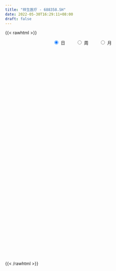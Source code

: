 ```yaml
---
title: "祥生医疗 - 688358.SH"
date: 2022-05-30T16:29:11+08:00
draft: false
---
```

{{< rawhtml >}}
    <div style="text-align: center">
        <label style="padding: 1rem;"><input style="margin-right: .5rem" type="radio" name="period" value="D" checked onclick="period_change(this)">日</label>
        <label style="padding: 1rem;"><input style="margin-right: .5rem" type="radio" name="period" value="W" onclick="period_change(this)">周</label>
        <label style="padding: 1rem;"><input style="margin-right: .5rem" type="radio" name="period" value="M" onclick="period_change(this)">月</label>
    </div>
    <div id="chart" style="height: 700px;"></div> 
    <script type="text/javascript">
        const D_v = [1823.43,2407.08,2052.5,3277.2,1224.66,2047.7,2406.87,2593.27,4533.55,6948.69,8610.71,5599.14,5849.71,3566.32,3737.12,1961.3,2318.48,2129.96,1795.39,1664.02,1963.03,2690.5,5203.8,3854.56,4418.23,2267.0,1496.37,7692.27,4385.6,6244.24,7464.18,3699.4,3583.69,7490.98,5567.63,5085.05,3079.78,4070.42,3502.75,5295.19,4734.72,4539.0,1832.87,3832.16,4998.36,4355.72,3862.99,4819.23,2450.79,2473.83,1763.41,1186.28,1819.0,2836.08,2039.93,1520.3,1830.88,1152.35,1647.22,2574.65,1720.56,2196.11,3438.78,2637.55,1371.26,1626.06,2606.13,1761.78,1937.19,1711.23,2216.36,1913.11,1320.64,1478.51,2126.06,1193.96,1032.08,1417.5,971.68,1414.49,1403.14,1810.63,1514.82,2792.42,2171.73,2885.77,2848.46,2622.72,1122.03,1020.11,2296.32,1458.83,2135.06,756.02,1481.54,2181.48,1665.02,1109.36,769.03,1054.59,459.74,747.56,1021.46,1014.58,740.58,1023.54,1457.29,1634.14,736.97,1685.78,1545.95,2039.12,801.7,745.84,1355.31,1717.27,1469.31,3334.63,2663.61,1896.21,3873.15,1767.52,2446.52,2102.14,3478.66,1709.44,4461.79,4082.68,3903.55,3065.46,2700.45,1926.39,2101.43,2197.9,1732.95,2672.7,1902.42,1708.76,1987.83,1229.44,1610.52,1102.86,2446.14,1887.85,1427.31,1822.51,1286.23,1244.75,2053.75,1641.51,982.38,1507.95,4655.05,3515.77,4396.04,4773.46,7268.33,4188.69,2737.5,2931.33,3784.4,5530.24,3206.75,5656.87,4164.68,4551.38,2446.71,3115.99,2386.74,1654.04,6235.75,3057.77,1935.12,1323.4,1619.43,2070.04,1965.89,2197.59,3061.6,1739.98,1698.27,1117.34,1357.32,1168.42,2821.77,1557.59,1794.56,2562.6,2094.0,3555.1,1598.82,1652.72,1160.41,1889.79,1985.37,2225.43,2210.61,1343.45,1677.62,1590.92,2090.87,2873.69,2524.75,1024.97,1083.56,1191.37,2683.14,2265.45,1383.98,1389.95,1352.01,1345.37,1974.9,1906.14,2233.39,2053.04,3638.79,7324.68,2860.95,4207.53,2356.04,3483.62,3709.04,4210.73,2727.88,3459.09,3066.36,3346.13,2803.01,2851.14,2261.68,2502.04,2603.62,1776.27,2839.86,2417.99,2193.51,1463.74,2592.12,1319.78,2518.01,1886.11,1133.1,1250.31,1685.98,2132.93,1638.12,1366.77,1484.25,2037.06]
const D_histogram = [0.0,-0.0691719658,-0.1615657286,-0.2589057521,-0.2354245685,-0.1689840932,-0.0466405787,-0.0307693708,0.12638468,0.3314973722,0.4639790378,0.4963923509,0.5072756459,0.5450700601,0.467596591,0.3422499032,0.2316742439,0.0702249636,-0.020472265,-0.1356040856,-0.1427415514,-0.1921633459,-0.0732617802,-0.0731361694,-0.0504536138,-0.1115501701,-0.1248575179,0.0902288865,0.1967711672,0.1305078009,0.1502879597,0.0861513956,0.1172259785,-0.0045939706,-0.0007704861,-0.0397696237,-0.1103919437,-0.0490923716,-0.0182681898,0.0176691082,-0.0961566025,-0.2260868816,-0.2739072417,-0.3596671956,-0.3815667327,-0.4271543137,-0.4816730479,-0.568466342,-0.6147600164,-0.6197160044,-0.5402923513,-0.4243149669,-0.2726700925,-0.1513080723,-0.0747273701,-0.0619677306,-0.098672014,-0.0608457181,-0.0049527549,0.0778524546,0.1532240356,0.1468838941,0.1761180333,0.1204163867,0.1028307067,0.0715322764,0.0324784621,0.0358475051,0.0483172895,0.0510493681,-0.0055501917,-0.0823180944,-0.1094411297,-0.1107963941,-0.0567485715,-0.026838646,0.0151533048,0.0841802158,0.1133730867,0.1324026069,0.1188737155,0.0892051721,0.0360945021,-0.0226255898,-0.0830081395,-0.1710724421,-0.1948995496,-0.1531582202,-0.1098113575,-0.075138329,-0.0449955473,-0.0134262272,-0.0508719956,-0.0503622647,0.0193358441,0.0872206458,0.1259607626,0.1721954167,0.1794680314,0.1736550645,0.1652928285,0.1490126201,0.1423232716,0.1289080387,0.1136011228,0.0587232556,0.0545381658,0.0426544611,0.0054113299,-0.0036669274,-0.0207729747,-0.075789974,-0.0825889239,-0.0790427379,-0.0939070526,-0.1225083506,-0.1177360467,-0.1003239399,-0.0392974938,0.0204289693,0.0933938759,0.1253080366,0.1691007412,0.1551162758,0.1742208238,0.1788429861,0.2496809689,0.295197917,0.3594376633,0.3552826922,0.3229835258,0.2995282195,0.2719521277,0.1928411799,0.1361909165,0.0177821421,-0.0910493579,-0.1337203466,-0.1215325462,-0.1225472983,-0.1423536522,-0.147048418,-0.1238213268,-0.1070031043,-0.1076031264,-0.1182056869,-0.1151071269,-0.0886429867,-0.0812660207,-0.0866921934,-0.0830684947,-0.05335149,0.0302128527,0.0926622671,0.1626430682,0.1675729973,0.2153292483,0.2294980704,0.209223761,0.1947505324,0.1855044968,0.2166108997,0.1751585845,0.177431847,0.1855280541,0.1019765551,0.0404343752,-0.0992671243,-0.2242481937,-0.3029456595,-0.5054471632,-0.6040241739,-0.69026949,-0.7065316089,-0.6719995636,-0.5969748511,-0.483826173,-0.3873487265,-0.3769709295,-0.3730184819,-0.3016127212,-0.226722194,-0.1722019212,-0.1086641768,0.0097729426,0.06385337,0.1250317041,0.0933548608,0.1466011827,0.22250871,0.2800537294,0.3237109337,0.3333009568,0.329848595,0.2544712188,0.11121881,-0.0105225956,-0.0096290137,0.0629994929,0.0866562597,-0.0130784045,-0.02790291,0.0138860551,0.0557517658,0.0947056632,0.1034113693,0.1530928128,0.1278627162,0.1096793568,0.0902342097,0.0893190057,0.1043296481,0.1321266911,0.1049147348,0.0820639987,0.0227524958,-0.0908160985,-0.295411032,-0.3733533132,-0.382291594,-0.3632322175,-0.4021005394,-0.3013769413,-0.3175023184,-0.2891492502,-0.3307480883,-0.3647554799,-0.4877552972,-0.5651623302,-0.5512108682,-0.5503103158,-0.4089639572,-0.2186133948,-0.0599968347,0.1209672247,0.3036234134,0.4151699036,0.5066231602,0.6025078987,0.63031469,0.5812865949,0.5332083935,0.4876687926,0.4775431113,0.4386406218,0.3036070653,0.2155390276,0.150822656,0.1159167962,0.0757341471]
const D_fast = [0.0,-0.0864649573,-0.2192501522,-0.3813166137,-0.4166915723,-0.3924971202,-0.2818137504,-0.2736348852,-0.0848846645,0.2031023708,0.4515787958,0.6080901967,0.7457924032,0.9198543324,0.959280011,0.919495799,0.8668387007,0.7229456613,0.6271303665,0.4780975245,0.4352746708,0.3378120399,0.4383981605,0.420239729,0.4303088812,0.3413247824,0.296803055,0.5344466811,0.6901817536,0.6565453375,0.7138974862,0.671298771,0.7316798485,0.6087114068,0.6123422697,0.5634007262,0.4651804203,0.5142068995,0.5404640339,0.5808186089,0.4429537476,0.2565017481,0.1402045775,-0.0354721752,-0.1527633955,-0.305139555,-0.4800765511,-0.7089864307,-0.9089701092,-1.0688550983,-1.124504533,-1.1146058904,-1.0311285391,-0.9475935369,-0.8896946773,-0.8924269704,-0.9537992574,-0.9311843909,-0.8765296165,-0.7742612933,-0.6605837034,-0.6302028714,-0.5569392239,-0.5825367739,-0.5744147771,-0.5878301383,-0.6187643371,-0.6064334178,-0.581884311,-0.5663898905,-0.6243769981,-0.7217244244,-0.7762077421,-0.8052621051,-0.7654014253,-0.7422011614,-0.6964208844,-0.6063489194,-0.5488127768,-0.496682605,-0.4804930674,-0.4878603179,-0.5319473623,-0.5963238517,-0.6774584362,-0.8082908493,-0.8808428442,-0.8773910699,-0.8614970465,-0.8456086003,-0.8267147054,-0.7985019421,-0.8486657094,-0.8607465447,-0.7862144749,-0.6965245117,-0.6262942042,-0.537010696,-0.4848710734,-0.4472702742,-0.4143093031,-0.3933363564,-0.364444887,-0.3456331103,-0.3325397455,-0.3727367988,-0.3632873471,-0.3645074366,-0.4003977353,-0.4103927245,-0.4326920155,-0.5066565082,-0.534102689,-0.5503171875,-0.5886582654,-0.6478866511,-0.6725483589,-0.680217237,-0.6290151644,-0.564181459,-0.4678680834,-0.4046269135,-0.3185590236,-0.2937644201,-0.2311046661,-0.1817717573,-0.0485135323,0.070802895,0.2249020572,0.3095677592,0.3580144742,0.4094412228,0.4498531629,0.4189525101,0.3963499758,0.2823867369,0.1507928974,0.0746918221,0.0564964859,0.0248449093,-0.0305498576,-0.072006728,-0.0797349685,-0.089667522,-0.1171683258,-0.1573223079,-0.1830005297,-0.1786971362,-0.1916366754,-0.2187358964,-0.2358793214,-0.2195001892,-0.1283826333,-0.0427676521,0.0678739161,0.1146970944,0.2162856575,0.2878289972,0.3198606281,0.3540750325,0.3912051211,0.476464249,0.47880158,0.5254328042,0.5799110248,0.5218536646,0.4704200785,0.3059017979,0.1248586801,-0.0295752005,-0.3584384951,-0.6080215493,-0.8668342379,-1.059729259,-1.1931971045,-1.2674161048,-1.2752239699,-1.2755837051,-1.3594486405,-1.4487508134,-1.452748233,-1.4345382543,-1.4230684618,-1.3866967616,-1.2658164065,-1.1957726366,-1.1033363765,-1.1116745046,-1.021777887,-0.8902431822,-0.7626847305,-0.6380997927,-0.5451845305,-0.4661747435,-0.477934315,-0.5933820213,-0.7177540758,-0.7192677473,-0.6308893674,-0.5855685357,-0.6885728011,-0.710373034,-0.6651125552,-0.609308903,-0.5466785898,-0.5121200414,-0.4241653947,-0.4174298123,-0.4081933325,-0.4050799272,-0.3836653796,-0.3425723253,-0.2817436095,-0.2827268821,-0.2850616185,-0.3386849975,-0.4749576164,-0.7534053079,-0.9246859174,-1.0291970968,-1.1009457746,-1.2403392314,-1.2149598686,-1.3104608252,-1.3543950696,-1.4786809298,-1.6038771914,-1.8488158329,-2.0675134485,-2.1913647036,-2.3280417301,-2.2889363608,-2.1532391471,-2.0096217957,-1.7984159301,-1.539853888,-1.3245149219,-1.1064058752,-0.859894162,-0.6745086983,-0.5782151447,-0.4929912477,-0.4166136504,-0.307353554,-0.236595888,-0.2957276781,-0.3299109589,-0.3569216665,-0.3628483273,-0.3840974396]
const D_slow = [0.0,-0.0172929915,-0.0576844236,-0.1224108616,-0.1812670038,-0.2235130271,-0.2351731717,-0.2428655144,-0.2112693444,-0.1283950014,-0.0124002419,0.1116978458,0.2385167573,0.3747842723,0.49168342,0.5772458958,0.6351644568,0.6527206977,0.6476026315,0.6137016101,0.5780162222,0.5299753858,0.5116599407,0.4933758984,0.4807624949,0.4528749524,0.4216605729,0.4442177946,0.4934105864,0.5260375366,0.5636095265,0.5851473754,0.61445387,0.6133053774,0.6131127558,0.6031703499,0.575572364,0.5632992711,0.5587322236,0.5631495007,0.5391103501,0.4825886297,0.4141118192,0.3241950203,0.2288033372,0.1220147587,0.0015964968,-0.1405200887,-0.2942100928,-0.4491390939,-0.5842121817,-0.6902909235,-0.7584584466,-0.7962854647,-0.8149673072,-0.8304592398,-0.8551272433,-0.8703386729,-0.8715768616,-0.8521137479,-0.813807739,-0.7770867655,-0.7330572572,-0.7029531605,-0.6772454838,-0.6593624147,-0.6512427992,-0.6422809229,-0.6302016005,-0.6174392585,-0.6188268065,-0.63940633,-0.6667666125,-0.694465711,-0.7086528539,-0.7153625154,-0.7115741892,-0.6905291352,-0.6621858635,-0.6290852118,-0.5993667829,-0.5770654899,-0.5680418644,-0.5736982619,-0.5944502967,-0.6372184072,-0.6859432946,-0.7242328497,-0.7516856891,-0.7704702713,-0.7817191581,-0.7850757149,-0.7977937138,-0.81038428,-0.805550319,-0.7837451575,-0.7522549669,-0.7092061127,-0.6643391048,-0.6209253387,-0.5796021316,-0.5423489766,-0.5067681587,-0.474541149,-0.4461408683,-0.4314600544,-0.4178255129,-0.4071618977,-0.4058090652,-0.406725797,-0.4119190407,-0.4308665342,-0.4515137652,-0.4712744497,-0.4947512128,-0.5253783005,-0.5548123121,-0.5798932971,-0.5897176706,-0.5846104283,-0.5612619593,-0.5299349501,-0.4876597648,-0.4488806959,-0.4053254899,-0.3606147434,-0.2981945012,-0.2243950219,-0.1345356061,-0.0457149331,0.0350309484,0.1099130033,0.1779010352,0.2261113302,0.2601590593,0.2646045948,0.2418422553,0.2084121687,0.1780290322,0.1473922076,0.1118037945,0.07504169,0.0440863583,0.0173355823,-0.0095651993,-0.0391166211,-0.0678934028,-0.0900541495,-0.1103706547,-0.132043703,-0.1528108267,-0.1661486992,-0.158595486,-0.1354299192,-0.0947691522,-0.0528759029,0.0009564092,0.0583309268,0.1106368671,0.1593245002,0.2057006244,0.2598533493,0.3036429954,0.3480009572,0.3943829707,0.4198771095,0.4299857033,0.4051689222,0.3491068738,0.2733704589,0.1470086681,-0.0039973754,-0.1765647479,-0.3531976501,-0.521197541,-0.6704412538,-0.791397797,-0.8882349786,-0.982477711,-1.0757323315,-1.1511355118,-1.2078160603,-1.2508665406,-1.2780325848,-1.2755893491,-1.2596260066,-1.2283680806,-1.2050293654,-1.1683790697,-1.1127518922,-1.0427384599,-0.9618107264,-0.8784854872,-0.7960233385,-0.7324055338,-0.7046008313,-0.7072314802,-0.7096387336,-0.6938888604,-0.6722247954,-0.6754943966,-0.6824701241,-0.6789986103,-0.6650606688,-0.641384253,-0.6155314107,-0.5772582075,-0.5452925284,-0.5178726893,-0.4953141368,-0.4729843854,-0.4469019734,-0.4138703006,-0.3876416169,-0.3671256172,-0.3614374933,-0.3841415179,-0.4579942759,-0.5513326042,-0.6469055027,-0.7377135571,-0.838238692,-0.9135829273,-0.9929585069,-1.0652458194,-1.1479328415,-1.2391217115,-1.3610605358,-1.5023511183,-1.6401538354,-1.7777314143,-1.8799724036,-1.9346257523,-1.949624961,-1.9193831548,-1.8434773014,-1.7396848255,-1.6130290355,-1.4624020608,-1.3048233883,-1.1595017396,-1.0261996412,-0.904282443,-0.7848966652,-0.6752365098,-0.5993347435,-0.5454499865,-0.5077443225,-0.4787651235,-0.4598315867]
const D_data = [['2021-05-19', 49.7237, 49.0733, 48.6201, 49.7237],['2021-05-20', 48.7777, 47.9894, 47.812, 48.9847],['2021-05-21', 47.9697, 47.1617, 46.8069, 48.2259],['2021-05-24', 47.2602, 46.4029, 45.5062, 47.4967],['2021-05-25', 46.5901, 47.4967, 46.058, 47.6938],['2021-05-26', 47.6938, 48.0879, 47.5263, 48.5511],['2021-05-27', 48.2653, 49.1817, 47.6544, 49.4675],['2021-05-28', 49.1817, 48.1569, 47.9894, 50.0489],['2021-05-31', 48.1963, 50.4036, 48.1963, 51.1131],['2021-06-01', 50.4135, 52.1478, 50.4036, 53.0051],['2021-06-02', 52.2365, 52.4632, 51.458, 54.5916],['2021-06-03', 51.7339, 52.0493, 50.9949, 53.7737],['2021-06-04', 52.2267, 52.3252, 51.6256, 54.0792],['2021-06-07', 52.2464, 53.2613, 52.2464, 53.6851],['2021-06-08', 53.4387, 52.1774, 51.8719, 53.4387],['2021-06-09', 52.7095, 51.4285, 51.4285, 52.7194],['2021-06-10', 51.9803, 51.2905, 50.5318, 51.9803],['2021-06-11', 51.3201, 50.1277, 49.9208, 51.5861],['2021-06-15', 50.1179, 50.4431, 49.6646, 51.0639],['2021-06-16', 50.108, 49.6055, 49.5759, 50.4036],['2021-06-17', 50.2066, 50.6007, 49.4478, 50.7682],['2021-06-18', 50.6993, 49.8617, 49.6942, 50.6993],['2021-06-21', 49.6252, 52.1281, 49.6153, 52.1281],['2021-06-22', 52.2661, 50.9752, 50.7485, 52.877],['2021-06-23', 51.2018, 51.3398, 50.0489, 51.7142],['2021-06-24', 51.1033, 50.1869, 49.9799, 51.6847],['2021-06-25', 49.9701, 50.5515, 49.9602, 50.7387],['2021-06-28', 50.7682, 54.0102, 50.2558, 54.3946],['2021-06-29', 54.0004, 53.7048, 53.5077, 55.0646],['2021-06-30', 53.5175, 51.8522, 51.5763, 54.1679],['2021-07-01', 52.2267, 52.9953, 51.8719, 54.4734],['2021-07-02', 52.6011, 52.0, 51.3891, 52.9657],['2021-07-05', 51.9113, 53.2712, 51.8818, 53.5372],['2021-07-06', 53.2613, 51.2412, 50.5712, 54.1383],['2021-07-07', 50.7485, 52.5814, 50.4529, 52.7194],['2021-07-08', 52.6996, 52.0197, 51.596, 53.015],['2021-07-09', 52.1872, 51.3496, 50.5022, 52.1971],['2021-07-12', 51.4876, 52.9953, 51.261, 52.9953],['2021-07-13', 52.9164, 52.9164, 52.473, 53.1924],['2021-07-14', 52.9164, 53.2416, 52.7194, 54.0694],['2021-07-15', 53.18, 51.2, 51.06, 53.18],['2021-07-16', 51.2, 50.28, 50.2, 51.7],['2021-07-19', 50.6, 50.69, 50.1, 50.74],['2021-07-20', 50.42, 49.65, 49.05, 50.97],['2021-07-21', 49.8, 49.9, 49.32, 50.46],['2021-07-22', 49.89, 49.12, 49.0, 49.98],['2021-07-23', 49.0, 48.38, 47.9, 49.38],['2021-07-26', 48.3, 47.16, 46.0, 48.3],['2021-07-27', 47.16, 46.8, 46.65, 47.56],['2021-07-28', 46.8, 46.63, 46.0, 47.24],['2021-07-29', 46.97, 47.35, 46.97, 47.64],['2021-07-30', 47.65, 47.86, 47.01, 47.94],['2021-08-02', 47.8, 48.65, 47.57, 48.66],['2021-08-03', 48.89, 48.73, 48.46, 49.46],['2021-08-04', 48.99, 48.5, 48.2, 49.0],['2021-08-05', 48.9, 47.77, 47.28, 48.9],['2021-08-06', 48.18, 46.9, 46.87, 48.18],['2021-08-09', 46.68, 47.65, 46.66, 47.87],['2021-08-10', 47.39, 47.98, 47.39, 48.48],['2021-08-11', 48.35, 48.6, 47.71, 48.92],['2021-08-12', 48.61, 48.91, 48.49, 48.98],['2021-08-13', 48.01, 48.08, 47.8, 48.98],['2021-08-16', 48.95, 48.61, 48.2, 49.49],['2021-08-17', 48.94, 47.49, 47.19, 49.0],['2021-08-18', 47.49, 47.76, 47.27, 47.85],['2021-08-19', 48.88, 47.43, 47.1, 48.88],['2021-08-20', 48.38, 47.09, 46.9, 48.38],['2021-08-23', 47.44, 47.46, 46.95, 47.95],['2021-08-24', 47.58, 47.56, 47.18, 47.77],['2021-08-25', 47.3, 47.43, 47.21, 47.79],['2021-08-26', 47.51, 46.47, 46.46, 47.69],['2021-08-27', 46.61, 45.73, 45.65, 46.61],['2021-08-30', 45.61, 45.9, 45.61, 46.98],['2021-08-31', 46.04, 45.96, 45.64, 46.49],['2021-09-01', 46.09, 46.63, 45.28, 46.69],['2021-09-02', 46.57, 46.42, 46.01, 46.57],['2021-09-03', 46.42, 46.66, 46.36, 46.66],['2021-09-06', 46.36, 47.24, 46.13, 47.24],['2021-09-07', 47.28, 46.99, 46.66, 47.46],['2021-09-08', 46.85, 47.0, 46.85, 47.26],['2021-09-09', 46.99, 46.62, 46.5, 47.0],['2021-09-10', 46.77, 46.3, 46.08, 46.85],['2021-09-13', 46.49, 45.75, 45.62, 46.49],['2021-09-14', 45.99, 45.3, 45.28, 46.0],['2021-09-15', 45.6, 44.83, 44.69, 45.6],['2021-09-16', 45.0, 43.89, 43.8, 45.0],['2021-09-17', 43.68, 44.15, 43.68, 44.3],['2021-09-22', 44.08, 44.78, 44.0, 45.49],['2021-09-23', 44.34, 44.82, 44.28, 45.04],['2021-09-24', 44.82, 44.74, 44.52, 45.23],['2021-09-27', 44.7, 44.7, 44.51, 45.15],['2021-09-28', 44.7, 44.75, 44.5, 45.12],['2021-09-29', 44.51, 43.73, 43.69, 44.92],['2021-09-30', 44.16, 43.95, 43.81, 44.28],['2021-10-08', 44.44, 44.88, 44.07, 45.36],['2021-10-11', 44.25, 45.16, 44.12, 45.69],['2021-10-12', 45.07, 45.06, 44.51, 45.68],['2021-10-13', 45.03, 45.4, 44.03, 45.55],['2021-10-14', 45.3, 45.1, 44.91, 45.48],['2021-10-15', 45.44, 44.99, 44.56, 45.44],['2021-10-18', 44.56, 44.97, 44.51, 44.99],['2021-10-19', 44.7, 44.85, 44.7, 45.08],['2021-10-20', 44.65, 44.95, 44.6, 45.4],['2021-10-21', 45.37, 44.85, 44.7, 45.37],['2021-10-22', 44.56, 44.78, 44.56, 44.98],['2021-10-25', 44.68, 44.1, 43.88, 44.74],['2021-10-26', 45.0, 44.56, 44.56, 45.28],['2021-10-27', 44.3, 44.4, 44.06, 44.67],['2021-10-28', 44.05, 43.91, 43.28, 44.17],['2021-10-29', 43.9, 44.08, 43.6, 44.3],['2021-11-01', 44.1, 43.84, 43.61, 44.14],['2021-11-02', 44.0, 43.07, 42.56, 44.38],['2021-11-03', 42.8, 43.38, 42.8, 43.78],['2021-11-04', 43.17, 43.37, 43.16, 43.6],['2021-11-05', 43.52, 42.97, 42.88, 43.52],['2021-11-08', 43.01, 42.52, 42.41, 43.03],['2021-11-09', 42.99, 42.7, 42.52, 42.99],['2021-11-10', 42.7, 42.75, 42.12, 42.95],['2021-11-11', 42.88, 43.37, 42.6, 43.58],['2021-11-12', 43.48, 43.59, 43.12, 43.88],['2021-11-15', 43.76, 44.08, 43.62, 44.82],['2021-11-16', 44.28, 43.86, 43.65, 44.6],['2021-11-17', 43.57, 44.26, 43.57, 44.29],['2021-11-18', 43.93, 43.68, 43.53, 44.29],['2021-11-19', 43.5, 44.18, 43.32, 44.36],['2021-11-22', 44.13, 44.15, 43.84, 44.37],['2021-11-23', 43.82, 45.31, 43.82, 45.33],['2021-11-24', 45.49, 45.49, 45.02, 45.86],['2021-11-25', 45.88, 46.26, 45.46, 46.66],['2021-11-26', 46.26, 45.84, 45.61, 46.68],['2021-11-29', 45.2, 45.66, 45.18, 46.18],['2021-11-30', 45.53, 45.88, 45.51, 46.74],['2021-12-01', 45.97, 45.94, 45.5, 46.25],['2021-12-02', 45.55, 45.22, 45.1, 46.06],['2021-12-03', 45.26, 45.3, 44.95, 45.34],['2021-12-06', 45.59, 44.15, 44.12, 45.59],['2021-12-07', 44.15, 43.66, 43.49, 44.48],['2021-12-08', 43.67, 44.02, 43.44, 44.2],['2021-12-09', 44.02, 44.55, 43.58, 44.62],['2021-12-10', 44.42, 44.34, 44.06, 44.58],['2021-12-13', 44.33, 43.96, 43.75, 44.33],['2021-12-14', 44.15, 43.98, 43.92, 44.19],['2021-12-15', 43.98, 44.28, 43.75, 44.78],['2021-12-16', 44.13, 44.22, 43.78, 44.38],['2021-12-17', 44.2, 43.96, 43.67, 44.2],['2021-12-20', 43.97, 43.71, 43.57, 44.29],['2021-12-21', 43.72, 43.76, 43.68, 43.98],['2021-12-22', 43.71, 44.04, 43.71, 44.2],['2021-12-23', 44.0, 43.81, 43.57, 44.0],['2021-12-24', 43.86, 43.57, 43.35, 43.86],['2021-12-27', 43.38, 43.59, 43.22, 43.78],['2021-12-28', 43.7, 43.93, 43.55, 44.09],['2021-12-29', 44.2, 44.88, 43.8, 45.36],['2021-12-30', 44.61, 45.04, 44.61, 45.38],['2021-12-31', 45.16, 45.58, 44.88, 46.2],['2022-01-04', 45.55, 45.09, 44.94, 45.85],['2022-01-05', 45.08, 45.92, 44.41, 45.93],['2022-01-06', 45.99, 45.85, 45.52, 46.28],['2022-01-07', 46.0, 45.59, 45.34, 46.18],['2022-01-10', 45.61, 45.75, 45.35, 46.04],['2022-01-11', 45.9, 45.93, 45.63, 46.17],['2022-01-12', 45.91, 46.69, 45.88, 46.88],['2022-01-13', 46.56, 45.95, 45.8, 46.74],['2022-01-14', 45.94, 46.58, 45.62, 46.88],['2022-01-17', 46.8, 46.88, 46.11, 47.08],['2022-01-18', 46.88, 45.7, 45.7, 46.96],['2022-01-19', 45.72, 45.7, 45.0, 45.9],['2022-01-20', 45.41, 44.21, 44.17, 45.75],['2022-01-21', 44.21, 43.6, 43.35, 44.4],['2022-01-24', 43.59, 43.46, 43.12, 43.7],['2022-01-25', 43.49, 40.85, 40.79, 43.5],['2022-01-26', 41.0, 40.9, 40.5, 41.45],['2022-01-27', 40.8, 40.02, 40.0, 40.88],['2022-01-28', 40.29, 40.02, 39.82, 40.58],['2022-02-07', 40.3, 40.09, 39.97, 40.5],['2022-02-08', 40.16, 40.3, 39.78, 40.33],['2022-02-09', 40.12, 40.75, 40.12, 40.75],['2022-02-10', 40.69, 40.64, 40.4, 40.93],['2022-02-11', 40.73, 39.41, 39.36, 40.73],['2022-02-14', 39.5, 38.92, 38.67, 39.55],['2022-02-15', 39.01, 39.54, 39.01, 39.88],['2022-02-16', 39.55, 39.6, 39.42, 39.88],['2022-02-17', 39.51, 39.36, 39.23, 39.7],['2022-02-18', 39.36, 39.5, 38.97, 39.54],['2022-02-21', 39.5, 40.46, 39.5, 40.48],['2022-02-22', 40.47, 39.97, 39.8, 40.47],['2022-02-23', 40.19, 40.27, 39.9, 40.4],['2022-02-24', 40.05, 39.1, 38.99, 40.41],['2022-02-25', 39.3, 40.15, 39.3, 40.24],['2022-02-28', 40.18, 40.77, 40.12, 41.08],['2022-03-01', 40.78, 40.95, 40.78, 41.38],['2022-03-02', 40.8, 41.15, 40.55, 41.36],['2022-03-03', 41.18, 41.0, 40.86, 41.38],['2022-03-04', 40.86, 41.0, 40.69, 41.6],['2022-03-07', 40.87, 40.01, 40.0, 41.25],['2022-03-08', 40.69, 38.61, 38.22, 40.69],['2022-03-09', 38.62, 38.1, 37.42, 39.12],['2022-03-10', 38.53, 39.2, 38.53, 39.52],['2022-03-11', 39.03, 40.22, 38.3, 40.25],['2022-03-14', 40.0, 39.83, 39.55, 40.95],['2022-03-15', 39.59, 38.01, 38.0, 39.75],['2022-03-16', 38.49, 38.65, 37.06, 38.94],['2022-03-17', 38.66, 39.33, 38.66, 39.8],['2022-03-18', 39.11, 39.49, 38.89, 39.58],['2022-03-21', 39.49, 39.64, 39.24, 39.77],['2022-03-22', 39.62, 39.38, 38.92, 39.78],['2022-03-23', 39.31, 40.07, 39.31, 41.18],['2022-03-24', 40.0, 39.23, 39.0, 40.0],['2022-03-25', 39.44, 39.22, 39.22, 39.88],['2022-03-28', 39.48, 39.11, 38.53, 39.58],['2022-03-29', 39.66, 39.29, 39.21, 39.98],['2022-03-30', 39.04, 39.54, 39.04, 39.61],['2022-03-31', 39.12, 39.85, 39.12, 40.55],['2022-04-01', 40.14, 39.2, 38.85, 40.14],['2022-04-06', 39.18, 39.14, 38.75, 39.36],['2022-04-07', 39.2, 38.45, 38.4, 39.26],['2022-04-08', 38.6, 37.22, 37.11, 38.69],['2022-04-11', 36.98, 35.0, 34.95, 37.17],['2022-04-12', 35.1, 35.48, 34.88, 35.78],['2022-04-13', 35.78, 35.72, 35.25, 36.0],['2022-04-14', 35.98, 35.7, 35.51, 36.06],['2022-04-15', 35.96, 34.5, 34.24, 35.96],['2022-04-18', 34.35, 36.01, 34.17, 36.18],['2022-04-19', 35.33, 34.39, 34.32, 35.68],['2022-04-20', 34.42, 34.59, 34.32, 35.1],['2022-04-21', 34.59, 33.27, 33.13, 35.06],['2022-04-22', 33.5, 32.71, 32.49, 33.99],['2022-04-25', 32.69, 30.64, 30.0, 33.27],['2022-04-26', 31.2, 30.04, 29.6, 31.37],['2022-04-27', 29.78, 30.34, 29.08, 30.35],['2022-04-28', 30.0, 29.53, 29.3, 30.26],['2022-04-29', 30.3, 31.03, 30.0, 31.3],['2022-05-05', 31.33, 32.02, 31.15, 32.38],['2022-05-06', 31.8, 32.18, 31.59, 32.62],['2022-05-09', 32.59, 33.13, 32.2, 33.55],['2022-05-10', 32.8, 34.04, 32.55, 34.24],['2022-05-11', 34.31, 33.98, 33.71, 34.83],['2022-05-12', 33.78, 34.41, 33.78, 34.51],['2022-05-13', 34.44, 35.2, 34.41, 35.32],['2022-05-16', 35.2, 34.98, 34.64, 35.45],['2022-05-17', 34.81, 34.27, 34.11, 34.81],['2022-05-18', 34.53, 34.31, 34.03, 34.91],['2022-05-19', 34.18, 34.36, 33.91, 34.67],['2022-05-20', 34.35, 34.92, 34.26, 35.08],['2022-05-23', 35.03, 34.69, 34.41, 35.22],['2022-05-24', 34.58, 33.22, 33.22, 34.83],['2022-05-25', 33.22, 33.33, 32.43, 33.7],['2022-05-26', 33.33, 33.28, 32.81, 33.59],['2022-05-27', 33.34, 33.42, 33.0, 34.03],['2022-05-30', 33.42, 33.16, 32.72, 33.78]]
const W_v = [254569.84,149563.86,109500.06,135332.52,77423.85,75457.25,74375.42,77641.74,129463.11,77467.19,77028.56,97352.77,71499.74,38511.83,35430.82,37783.34,27929.79,17183.97,37346.72,32552.52,19470.56,26401.56,48940.43,68314.33,36049.76,55866.71,51045.36,73847.19,52849.73,143941.94,115240.54,107129.33,64846.58,39548.32,47422.07,30816.35,20789.1,23461.63,36051.59,24818.62,18711.76,15986.73,5106.73,1860.78,13865.65,27324.24,25988.9,29756.24,17020.66,11554.89,10189.41,7236.92,8474.55,10982.99,12850.01,11278.88,14916.24,16641.56,13154.01,13530.99,9868.71,5300.26,5275.02,16524.14,15342.77,16060.06,6199.73,5452.1,6413.72,5107.82,13548.71,19244.39,20992.99,3597.02,8696.07,10940.86,11549.7,31541.8,13713.18,8112.94,17239.96,29485.69,24807.13,22142.08,18882.1,12693.54,10046.19,9290.89,11679.78,9539.67,7151.25,7017.44,12213.2,4764.86,6646.23,1481.54,6779.48,3983.92,6537.72,6487.92,11081.03,13667.99,17222.92,10659.12,9501.15,8474.68,8048.75,15057.19,18967.98,21109.59,16665.5,14206.08,10914.55,7081.33,10830.52,9856.84,9442.48,10105.2,8607.5,7968.37,7925.22,20232.82,17173.1,13764.0,4379.89,11507.22,8107.31,8308.05,2037.06]
const W_histogram = [0.0,0.0682849003,0.2370970028,0.5780946443,0.7644784575,0.8461609398,1.0571422847,1.0476488125,1.4810055428,1.4370225474,1.4846082398,1.7407644393,2.6075137611,2.5981421951,1.9429517337,1.795043854,1.4007185322,1.2040373525,1.0208476117,0.7627502062,0.5079883731,0.4314045824,0.8190345452,0.0724446983,-0.4707567176,-0.4484520188,-0.6125540995,-0.5347939863,-0.3337536116,0.1573934226,0.9407295308,0.5433853775,-0.2115408652,-0.412880396,-0.6601083931,-1.2448702385,-1.726596222,-1.8686637306,-2.4577632688,-3.1176310246,-3.1670168896,-3.2056763462,-3.0930756176,-2.7769881433,-2.4467289735,-1.9501619193,-1.495457001,-0.7006642045,-0.3528371143,-0.2786956201,-0.5189538924,-0.5331039976,-0.748192445,-0.8272152909,-0.8702696328,-1.0192287995,-1.2621643472,-1.3572184656,-1.3244611736,-1.1593597648,-1.1154101291,-0.8440493689,-0.4512535976,-0.0717109798,0.2049594183,0.303442149,0.3177244161,0.4016414544,0.5232579316,0.6546496994,0.7888174092,1.0360114651,0.9557460803,0.7886043687,0.8179751701,0.653314376,0.603707702,0.8299390422,0.8090588021,0.7558081963,0.7443342405,0.8063685366,0.775439669,0.6593448852,0.441458667,0.2582557078,0.0777269563,0.0447306069,-0.0326518485,-0.1573362545,-0.1586313928,-0.1644838686,-0.286744725,-0.300045035,-0.3317382739,-0.2627759519,-0.1860713581,-0.1285325981,-0.1170005916,-0.160807828,-0.12623311,-0.0459693845,0.1271134424,0.2086116185,0.2011551538,0.1748902955,0.1371767608,0.2471141628,0.3156346605,0.4164258025,0.2778546769,-0.0424038387,-0.2701169014,-0.3825991563,-0.3803505552,-0.2926783228,-0.2594158556,-0.2582179042,-0.2472355124,-0.2141782225,-0.2936121974,-0.4859453272,-0.6785010445,-0.8525358024,-0.8232917019,-0.5469538956,-0.339580298,-0.2633865746,-0.1936738415]
const W_fast = [0.0,0.0853561254,0.3134424786,0.7989637812,1.1764672088,1.469689926,1.9449568421,2.197375573,3.000983689,3.3162563304,3.7349940828,4.4263413921,5.9449691541,6.5851331369,6.415680609,6.7165336928,6.6723880041,6.7767161624,6.8487383245,6.7813284706,6.6535637307,6.6848310857,7.2772196848,6.5487410125,5.8878504172,5.7980421113,5.4808015057,5.4248631224,5.5424650941,6.072960484,7.0914789749,6.829981166,6.022169707,5.7176100772,5.3053549818,4.4093755767,3.4960005377,2.8867670965,1.6832267411,0.2439512292,-0.5971888583,-1.4372674014,-2.0979355773,-2.4760951387,-2.7575182123,-2.7484916379,-2.6676509698,-2.0480242245,-1.7884064129,-1.7839388237,-2.1539355691,-2.3013616737,-2.7034982324,-2.989324901,-3.2499466511,-3.6537130176,-4.2121896522,-4.646548387,-4.9449063884,-5.0696449207,-5.3045478173,-5.2441993994,-4.9642170275,-4.6026021546,-4.274691902,-4.100348634,-4.0066352629,-3.8223078609,-3.5698769009,-3.2748227082,-2.9434506461,-2.4372537239,-2.2785825886,-2.2485732081,-2.0147086142,-2.0160408142,-1.9147205628,-1.4810044619,-1.2996200016,-1.1639185583,-0.9893089539,-0.7256825237,-0.562751474,-0.5140100366,-0.621531588,-0.7401706202,-0.9012676327,-0.9230813304,-1.0086267479,-1.1726452175,-1.213598204,-1.2605716469,-1.4545186846,-1.5428302533,-1.6574580607,-1.6541897267,-1.6240029725,-1.5985973619,-1.6163155033,-1.7003246967,-1.6973082563,-1.6285368769,-1.4236756894,-1.2900246087,-1.2471922849,-1.2297345693,-1.2331539139,-1.0614379711,-0.9140088084,-0.7091112158,-0.7782186721,-1.1090781473,-1.4043204353,-1.6124524794,-1.705291517,-1.6907888654,-1.7223803621,-1.7857368867,-1.8365633731,-1.8570506388,-2.009887663,-2.3237071246,-2.6858881031,-3.0730568115,-3.2496356365,-3.1100363042,-2.987557781,-2.9772107013,-2.9559164285]
const W_slow = [0.0,0.0170712251,0.0763454758,0.2208691368,0.4119887512,0.6235289862,0.8878145574,1.1497267605,1.5199781462,1.879233783,2.250385843,2.6855769528,3.3374553931,3.9869909418,4.4727288753,4.9214898388,5.2716694718,5.5726788099,5.8278907129,6.0185782644,6.1455753577,6.2534265033,6.4581851396,6.4762963142,6.3586071348,6.2464941301,6.0933556052,5.9596571087,5.8762187058,5.9155670614,6.1507494441,6.2865957885,6.2337105722,6.1304904732,5.9654633749,5.6542458153,5.2225967598,4.7554308271,4.1409900099,3.3615822537,2.5698280313,1.7684089448,0.9951400404,0.3008930046,-0.3107892388,-0.7983297186,-1.1721939689,-1.34736002,-1.4355692986,-1.5052432036,-1.6349816767,-1.7682576761,-1.9553057874,-2.1621096101,-2.3796770183,-2.6344842182,-2.950025305,-3.2893299214,-3.6204452148,-3.910285156,-4.1891376882,-4.4001500305,-4.5129634299,-4.5308911748,-4.4796513202,-4.403790783,-4.324359679,-4.2239493154,-4.0931348325,-3.9294724076,-3.7322680553,-3.473265189,-3.234328669,-3.0371775768,-2.8326837843,-2.6693551902,-2.5184282648,-2.3109435042,-2.1086788037,-1.9197267546,-1.7336431945,-1.5320510603,-1.3381911431,-1.1733549218,-1.062990255,-0.9984263281,-0.978994589,-0.9678119373,-0.9759748994,-1.015308963,-1.0549668112,-1.0960877783,-1.1677739596,-1.2427852183,-1.3257197868,-1.3914137748,-1.4379316143,-1.4700647638,-1.4993149117,-1.5395168687,-1.5710751462,-1.5825674924,-1.5507891318,-1.4986362272,-1.4483474387,-1.4046248648,-1.3703306746,-1.3085521339,-1.2296434688,-1.1255370182,-1.056073349,-1.0666743087,-1.134203534,-1.2298533231,-1.3249409619,-1.3981105426,-1.4629645065,-1.5275189825,-1.5893278606,-1.6428724162,-1.7162754656,-1.8377617974,-2.0073870585,-2.2205210091,-2.4263439346,-2.5630824085,-2.647977483,-2.7138241267,-2.762242587]
const W_data = [['2019-12-06', 50.9728, 42.8113, 42.6556, 53.0156],['2019-12-13', 43.035, 43.8813, 42.8307, 46.7802],['2019-12-20', 43.8619, 45.9144, 43.784, 47.4514],['2019-12-27', 45.8658, 49.8054, 44.5525, 51.644],['2020-01-03', 48.8424, 49.8833, 48.4922, 51.07],['2020-01-10', 49.4942, 50.0195, 49.1342, 51.5272],['2020-01-17', 50.2335, 53.3074, 49.3191, 53.8521],['2020-01-23', 53.3268, 52.0817, 50.4864, 55.9825],['2020-02-07', 46.6829, 59.9903, 45.8658, 64.1634],['2020-02-14', 59.786, 56.4786, 55.4572, 59.9903],['2020-02-21', 56.4786, 59.1051, 56.4689, 61.1965],['2020-02-28', 58.5603, 64.1926, 58.5117, 71.2062],['2020-03-06', 64.0078, 77.072, 63.9105, 82.1984],['2020-03-13', 75.8755, 71.0311, 68.1031, 78.7938],['2020-03-20', 71.4981, 63.5603, 62.3541, 73.1518],['2020-03-27', 63.2588, 69.9125, 61.3132, 75.6712],['2020-04-03', 69.9222, 67.3638, 62.4514, 70.1556],['2020-04-10', 67.9767, 70.0584, 67.9767, 73.4436],['2020-04-17', 69.0661, 70.9047, 69.0661, 79.7665],['2020-04-24', 71.3035, 70.3307, 67.8988, 73.823],['2020-04-30', 69.8541, 70.3599, 65.1946, 72.5486],['2020-05-08', 69.893, 72.9572, 69.6109, 75.8658],['2020-05-15', 72.9767, 81.0311, 71.07, 81.7121],['2020-05-22', 79.7763, 67.1206, 66.8093, 82.6848],['2020-05-29', 67.7724, 66.9261, 64.6887, 71.284],['2020-06-05', 67.8988, 73.1323, 67.2276, 73.5019],['2020-06-12', 75.4086, 70.8658, 67.8794, 76.3619],['2020-06-19', 71.4494, 74.0633, 71.3521, 79.7688],['2020-06-24', 74.2702, 76.8619, 73.9352, 79.69],['2020-07-03', 76.1819, 83.1488, 76.1819, 95.762],['2020-07-10', 82.932, 91.574, 82.1634, 93.397],['2020-07-17', 90.9729, 79.3057, 76.6352, 98.5211],['2020-07-24', 79.8082, 72.7232, 71.9348, 80.7739],['2020-07-31', 72.1319, 77.6995, 71.1465, 78.5863],['2020-08-07', 78.0936, 76.3396, 74.694, 80.2517],['2020-08-14', 75.8765, 69.9147, 68.003, 76.3692],['2020-08-21', 70.3188, 67.8946, 66.8698, 72.4275],['2020-08-28', 68.4859, 69.7275, 66.1209, 71.5111],['2020-09-04', 67.0078, 61.0362, 60.8785, 67.0078],['2020-09-11', 61.0461, 55.0548, 52.7982, 61.0855],['2020-09-18', 55.7347, 58.6811, 54.3256, 59.0654],['2020-09-25', 58.6811, 56.326, 55.6559, 59.1048],['2020-09-30', 56.188, 56.0895, 54.4635, 57.1438],['2020-10-09', 56.2471, 57.538, 56.2471, 57.9125],['2020-10-16', 57.5971, 57.3705, 56.9763, 60.0705],['2020-10-23', 57.3606, 59.8537, 56.1683, 62.5734],['2020-10-30', 61.5289, 60.3858, 58.4347, 65.372],['2020-11-06', 60.6913, 66.9782, 59.2329, 67.3822],['2020-11-13', 66.9979, 63.8545, 62.7705, 67.9833],['2020-11-20', 64.6527, 61.1052, 60.1986, 64.6625],['2020-11-27', 60.7209, 56.1683, 55.7741, 61.4698],['2020-12-04', 56.3457, 57.6464, 55.6756, 59.3906],['2020-12-11', 57.942, 53.7245, 53.1825, 58.2869],['2020-12-18', 53.2219, 53.7048, 52.2858, 54.8873],['2020-12-25', 53.7048, 52.8179, 52.4434, 55.6756],['2020-12-31', 52.8179, 49.8518, 48.3639, 52.9164],['2021-01-08', 51.1427, 46.2945, 44.8657, 51.1624],['2021-01-15', 46.3832, 45.7328, 42.3726, 46.3832],['2021-01-22', 45.7525, 45.5949, 44.4419, 47.7628],['2021-01-29', 45.654, 46.2551, 44.9346, 47.95],['2021-02-05', 46.2551, 43.8113, 43.358, 46.6],['2021-02-10', 43.831, 46.1171, 43.1018, 46.7576],['2021-02-19', 47.0631, 48.285, 46.1073, 48.4131],['2021-02-26', 48.285, 49.3591, 47.2996, 52.0394],['2021-03-05', 49.2409, 49.2606, 46.9054, 50.7781],['2021-03-12', 49.4379, 47.6149, 47.3784, 52.5026],['2021-03-19', 45.8412, 46.4916, 45.8412, 48.3639],['2021-03-26', 46.4916, 47.3095, 46.1565, 48.2752],['2021-04-02', 47.6741, 48.1175, 47.004, 49.7631],['2021-04-09', 48.285, 48.827, 48.1865, 50.1573],['2021-04-16', 49.1226, 49.6153, 45.1416, 49.635],['2021-04-23', 49.6153, 52.2858, 49.2704, 55.6756],['2021-04-30', 51.5664, 48.9551, 47.3883, 54.769],['2021-05-07', 48.3244, 47.4474, 47.3489, 49.5266],['2021-05-14', 47.4671, 49.7631, 46.462, 49.9307],['2021-05-21', 49.7631, 47.1617, 46.8069, 50.4726],['2021-05-28', 47.2602, 48.1569, 45.5062, 50.0489],['2021-06-04', 48.1963, 52.3252, 48.1963, 54.5916],['2021-06-11', 52.2464, 50.1277, 49.9208, 53.6851],['2021-06-18', 50.1179, 49.8617, 49.4478, 51.0639],['2021-06-25', 49.6252, 50.5515, 49.6153, 52.877],['2021-07-02', 50.7682, 52.0, 50.2558, 55.0646],['2021-07-09', 51.9113, 51.3496, 50.4529, 54.1383],['2021-07-16', 51.4876, 50.28, 50.2, 54.0694],['2021-07-23', 50.6, 48.38, 47.9, 50.97],['2021-07-30', 48.3, 47.86, 46.0, 48.3],['2021-08-06', 47.8, 46.9, 46.87, 49.46],['2021-08-13', 46.68, 48.08, 46.66, 48.98],['2021-08-20', 48.95, 47.09, 46.9, 49.49],['2021-08-27', 47.44, 45.73, 45.65, 47.95],['2021-09-03', 45.61, 46.66, 45.28, 46.98],['2021-09-10', 46.36, 46.3, 46.08, 47.46],['2021-09-17', 46.49, 44.15, 43.68, 46.49],['2021-09-24', 44.08, 44.74, 44.0, 45.49],['2021-09-30', 44.7, 43.95, 43.69, 45.15],['2021-10-08', 44.44, 44.88, 44.07, 45.36],['2021-10-15', 44.25, 44.99, 44.03, 45.69],['2021-10-22', 44.56, 44.78, 44.51, 45.4],['2021-10-29', 44.68, 44.08, 43.28, 45.28],['2021-11-05', 44.1, 42.97, 42.56, 44.38],['2021-11-12', 43.01, 43.59, 42.12, 43.88],['2021-11-19', 43.76, 44.18, 43.32, 44.82],['2021-11-26', 44.13, 45.84, 43.82, 46.68],['2021-12-03', 45.2, 45.3, 44.95, 46.74],['2021-12-10', 45.59, 44.34, 43.44, 45.59],['2021-12-17', 44.33, 43.96, 43.67, 44.78],['2021-12-24', 43.97, 43.57, 43.35, 44.29],['2021-12-31', 43.38, 45.58, 43.22, 46.2],['2022-01-07', 45.55, 45.59, 44.41, 46.28],['2022-01-14', 45.61, 46.58, 45.35, 46.88],['2022-01-21', 46.8, 43.6, 43.35, 47.08],['2022-01-28', 43.59, 40.02, 39.82, 43.7],['2022-02-11', 40.3, 39.41, 39.36, 40.93],['2022-02-18', 39.5, 39.5, 38.67, 39.88],['2022-02-25', 39.5, 40.15, 38.99, 40.48],['2022-03-04', 40.18, 41.0, 40.12, 41.6],['2022-03-11', 40.87, 40.22, 37.42, 41.25],['2022-03-18', 40.0, 39.49, 37.06, 40.95],['2022-03-25', 39.49, 39.22, 38.92, 41.18],['2022-04-01', 39.48, 39.2, 38.53, 40.55],['2022-04-08', 39.18, 37.22, 37.11, 39.36],['2022-04-15', 36.98, 34.5, 34.24, 37.17],['2022-04-22', 34.35, 32.71, 32.49, 36.18],['2022-04-29', 32.69, 31.03, 29.08, 33.27],['2022-05-06', 31.33, 32.18, 31.15, 32.62],['2022-05-13', 32.59, 35.2, 32.2, 35.32],['2022-05-20', 35.2, 34.92, 33.91, 35.45],['2022-05-27', 35.03, 33.42, 32.43, 35.22],['2022-06-02', 33.42, 33.16, 32.72, 33.78]]
const M_v = [696665.8399999999,257198.7,381311.63,191465.38,126243.91,179706.08,303045.75,401269.95,139539.7,83624.88,69039.57,69671.35,49673.2,58242.8,36968.13,47269.23,61093.06,39317.2,84396.44,89688.43,43355.68,34993.83,18782.66,53086.7,47114.05,70949.15,32381.5,40519.15,61001.28,34339.53]
const M_histogram = [0.0,0.1384332764,0.9905174983,1.6352242967,2.1757408452,2.1700740543,3.7604584173,3.4990081788,2.2354059901,0.7928309423,0.081618308,-0.6478704836,-1.5421579774,-2.2862179447,-2.4642795827,-2.5801453511,-2.4520122085,-2.163273139,-1.7840686463,-1.711193597,-1.6967206661,-1.72276452,-1.6323419184,-1.363364565,-1.1274825002,-1.2578203996,-1.2053090639,-1.1447724563,-1.5839295691,-1.6108501688]
const M_fast = [0.0,0.1730415954,1.2727551919,2.3262680645,3.4107198243,3.9475715469,6.4780705143,7.0913723205,6.3866216293,5.1422543171,4.4514462598,3.5599898473,2.2801628591,0.9645484056,0.1704168719,-0.5904852342,-1.0753551438,-1.327434359,-1.3942470279,-1.7491703778,-2.1588776134,-2.6156125973,-2.9332754753,-3.0051392632,-3.0511278234,-3.4959208227,-3.7447367529,-3.9703932595,-4.8055327645,-5.2351659065]
const M_slow = [0.0,0.0346083191,0.2822376937,0.6910437678,1.2349789791,1.7774974927,2.717612097,3.5923641417,4.1512156392,4.3494233748,4.3698279518,4.2078603309,3.8223208365,3.2507663504,2.6346964547,1.9896601169,1.3766570648,0.83583878,0.3898216184,-0.0379767808,-0.4621569473,-0.8928480773,-1.3009335569,-1.6417746982,-1.9236453232,-2.2381004231,-2.5394276891,-2.8256208032,-3.2216031954,-3.6243157377]
const M_data = [['2019-12-31', 50.9728, 49.9125, 42.6556, 53.0156],['2020-01-23', 50.1167, 52.0817, 49.0078, 55.9825],['2020-02-28', 46.6829, 64.1926, 45.8658, 71.2062],['2020-03-31', 64.0078, 66.7802, 61.3132, 82.1984],['2020-04-30', 66.7802, 70.3599, 62.4514, 79.7665],['2020-05-29', 69.893, 66.9261, 64.6887, 82.6848],['2020-06-30', 67.8988, 93.939, 67.2276, 95.762],['2020-07-31', 88.6868, 77.6995, 71.1465, 98.5211],['2020-08-31', 78.0936, 63.8545, 63.0464, 80.2517],['2020-09-30', 63.8545, 56.0895, 52.7982, 63.8545],['2020-10-30', 56.2471, 60.3858, 56.1683, 65.372],['2020-11-30', 60.6913, 56.6314, 55.6756, 67.9833],['2020-12-31', 56.7103, 49.8518, 48.3639, 59.3906],['2021-01-29', 51.1427, 46.2551, 42.3726, 51.1624],['2021-02-26', 46.2551, 49.3591, 43.1018, 52.0394],['2021-03-31', 49.2409, 47.6445, 45.8412, 52.5026],['2021-04-30', 47.5558, 48.9551, 45.1416, 55.6756],['2021-05-31', 48.3244, 50.4036, 45.5062, 51.1131],['2021-06-30', 50.4135, 51.8522, 49.4478, 55.0646],['2021-07-30', 52.2267, 47.86, 46.0, 54.4734],['2021-08-31', 47.8, 45.96, 45.61, 49.49],['2021-09-30', 46.09, 43.95, 43.68, 47.46],['2021-10-29', 44.44, 44.08, 43.28, 45.69],['2021-11-30', 44.1, 45.88, 42.12, 46.74],['2021-12-31', 45.97, 45.58, 43.22, 46.25],['2022-01-28', 45.55, 40.02, 39.82, 47.08],['2022-02-28', 40.3, 40.77, 38.67, 41.08],['2022-03-31', 40.78, 39.85, 37.06, 41.6],['2022-04-29', 40.14, 31.03, 29.08, 40.14],['2022-05-31', 31.33, 33.16, 31.15, 35.45]]
        const D_a = [null,null,null,45.5062,null,null,null,null,null,null,54.5916,null,null,null,null,null,null,null,null,null,49.4478,null,null,null,null,null,null,null,55.0646,null,null,null,null,null,50.4529,null,null,null,null,54.0694,null,null,null,null,null,null,null,46.0,null,null,null,null,null,49.46,null,null,null,46.66,null,null,null,null,null,null,null,null,null,47.95,null,null,null,null,null,null,null,null,null,null,null,null,null,null,null,null,null,null,43.68,null,null,null,null,null,null,null,null,45.69,null,null,null,null,null,null,null,null,null,null,null,null,null,null,null,null,null,null,null,null,null,42.12,null,null,null,null,null,null,null,null,null,null,null,null,null,46.74,null,null,null,null,null,43.44,null,null,null,null,null,44.38,null,null,null,null,null,null,43.22,null,null,null,null,null,null,null,null,null,null,null,null,null,47.08,null,null,null,null,null,null,null,null,null,null,null,null,null,null,38.67,null,null,null,null,null,null,null,null,null,null,null,null,null,41.6,null,null,null,null,null,null,null,37.06,null,null,null,null,41.18,null,null,null,null,null,null,null,null,null,null,null,null,null,null,null,null,null,null,null,null,null,null,29.08,null,null,null,null,null,null,null,null,null,35.45,null,null,null,null,null,null,32.43,null,null,null]
const W_a = [null,null,null,null,null,null,null,null,null,null,null,null,82.1984,null,null,null,null,null,null,null,null,null,null,null,64.6887,null,null,null,null,null,null,98.5211,null,null,null,null,null,null,null,52.7982,null,null,null,null,null,null,null,null,67.9833,null,null,null,null,null,null,null,null,42.3726,null,null,null,null,null,null,null,52.5026,null,null,null,null,45.1416,null,null,null,null,null,null,null,null,null,null,55.0646,null,null,null,null,null,null,null,null,null,null,null,null,null,null,null,null,null,null,42.12,null,null,null,null,null,null,null,null,null,47.08,null,null,null,null,null,null,null,null,null,null,null,null,29.08,null,null,null,null,null]
const M_a = [null,null,null,null,null,null,null,98.5211,null,null,null,null,null,42.3726,null,null,null,null,55.0646,null,null,null,null,42.12,null,null,null,null,null,null]
        const D_b = [[{ coord: ['2021-05-24', 54.5916] }, { coord: ['2021-08-03', 49.4478] }],[{ coord: ['2021-09-17', 45.69] }, { coord: ['2022-01-17', 43.68] }],[{ coord: ['2022-02-14', 41.18] }, { coord: ['2022-03-23', 38.67] }]]
const W_b = [[{ coord: ['2020-03-06', 82.1984] }, { coord: ['2020-11-13', 64.6887] }],[{ coord: ['2021-01-15', 52.5026] }, { coord: ['2022-01-21', 45.1416] }]]
const M_b = [[{ coord: ['2020-07-31', 55.0646] }, { coord: ['2021-11-30', 42.3726] }]]
    </script>
{{< /rawhtml >}}